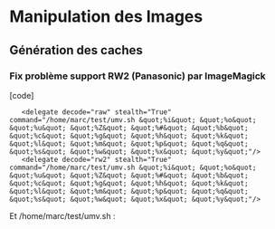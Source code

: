 # Manipulation des Images


## Génération des caches

### Fix problème support RW2 (Panasonic) par ImageMagick


[code]

       <delegate decode="raw" stealth="True"  command="/home/marc/test/umv.sh &quot;%i&quot; &quot;%o&quot; &quot;%u&quot; &quot;%Z&quot; &quot;%#&quot; &quot;%b&quot; &quot;%c&quot; &quot;%g&quot; &quot;%h&quot; &quot;%k&quot; &quot;%l&quot; &quot;%m&quot; &quot;%p&quot; &quot;%q&quot; &quot;%s&quot; &quot;%w&quot; &quot;%x&quot; &quot;%y&quot;"/>
       <delegate decode="rw2" stealth="True"  command="/home/marc/test/umv.sh &quot;%i&quot; &quot;%o&quot; &quot;%u&quot; &quot;%Z&quot; &quot;%#&quot; &quot;%b&quot; &quot;%c&quot; &quot;%g&quot; &quot;%h&quot; &quot;%k&quot; &quot;%l&quot; &quot;%m&quot; &quot;%p&quot; &quot;%q&quot; &quot;%s&quot; &quot;%w&quot; &quot;%x&quot; &quot;%y&quot;"/>


Et /home/marc/test/umv.sh :


